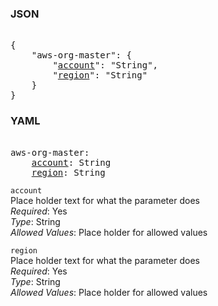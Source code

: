 ### JSON 
<pre> 
{
    "aws-org-master": {
        "<a href=#account>account</a>": "String", 
        "<a href=#region>region</a>": "String"
    }
}</pre> 
### YAML 
<pre> 
aws-org-master:
    <a href=#account>account</a>: String
    <a href=#region>region</a>: String
</pre> 


`account`  <a name="account"></a> \
Place holder text for what the parameter does \
*Required*: Yes \
*Type*: String \
*Allowed Values*: Place holder for allowed values

`region`  <a name="region"></a> \
Place holder text for what the parameter does \
*Required*: Yes \
*Type*: String \
*Allowed Values*: Place holder for allowed values

